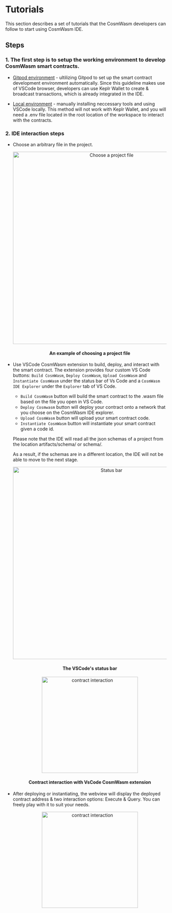 # Tutorials

This section describes a set of tutorials that the CosmWasm developers can follow to start using CosmWasm IDE.

## Steps

### 1. The first step is to setup the working environment to develop CosmWasm smart contracts.

* [Gitpod environment](./gitpod-tutorial.md) - ultilizing Gitpod to set up the smart contract development environment automatically. Since this guideline makes use of VSCode browser, developers can use Keplr Wallet to create & broadcast transactions, which is already integrated in the IDE.

* [Local environment](./local-tutorial.md) - manually installing neccessary tools and using VSCode locally. This method will not work with Keplr Wallet, and you will need a .env file located in the root location of the workspace to interact with the contracts. 

### 2. IDE interaction steps
    
* Choose an arbitrary file in the project.

    <p align="center">
    <a target="_blank" rel="noopener noreferrer"><img width="600" src="https://raw.githubusercontent.com/oraichain/cosmwasm-gitpod/master/docs/assets/choose-a-file.png" alt="Choose a project file"></a>
    </p>

    <h4 align="center">
        An example of choosing a project file
    </h4>

* Use VSCode CosmWasm extension to build, deploy, and interact with the smart contract. The extension provides four custom VS Code buttons: ```Build CosmWasm```,  ```Deploy CosmWasm```, ```Upload CosmWasm``` and ```Instantiate CosmWasm``` under the status bar of Vs Code and a ```CosmWasm IDE Explorer``` under the ```Explorer``` tab of VS Code.

    - ```Build CosmWasm``` button will build the smart contract to the .wasm file based on the file you open in VS Code.
    - ```Deploy Cosmwasm``` button will deploy your contract onto a network that you choose on the CosmWasm IDE explorer.
    - ```Upload CosmWasm``` button will upload your smart contract code.
    - ```Instantiate CosmWasm``` button will instantiate your smart contract given a code id.

    Please note that the IDE will read all the json schemas of a project from the location artifacts/schema/ or schema/. 

    As a result, if the schemas are in a different location, the IDE will not be able to move to the next stage.

    <p align="center">
    <a target="_blank" rel="noopener noreferrer"><img width="600" src="https://raw.githubusercontent.com/oraichain/cosmwasm-gitpod/master/docs/assets/status-bar.png" alt="Status bar"></a>
    </p>

    <h4 align="center">
        The VSCode's status bar
    </h4>

    <p align="center">
    <a target="_blank" rel="noopener noreferrer"><img width="300" src="https://raw.githubusercontent.com/oraichain/cosmwasm-gitpod/master/docs/assets/wasm-interaction.png" alt="contract interaction"></a>
    </p>

    <h4 align="center">
        Contract interaction with VsCode CosmWasm extension
    </h4>

* After deploying or instantiating, the webview will display the deployed contract address & two interaction options: Execute & Query. You can freely play with it to suit your needs.

    <p align="center">
    <a target="_blank" rel="noopener noreferrer"><img width="300" src="https://raw.githubusercontent.com/oraichain/cosmwasm-gitpod/master/docs/assets/interaction.png" alt="contract interaction"></a>
    </p>